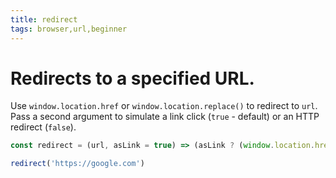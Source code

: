 ```yaml
---
title: redirect
tags: browser,url,beginner
---
```


# Redirects to a specified URL.

Use `window.location.href` or `window.location.replace()` to redirect to `url`.
Pass a second argument to simulate a link click (`true` - default) or an HTTP redirect (`false`).

```js
const redirect = (url, asLink = true) => (asLink ? (window.location.href = url) : window.location.replace(url))
```

```js
redirect('https://google.com')
```
